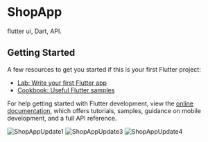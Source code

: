 # ShopApp

flutter ui, Dart, API.

## Getting Started


A few resources to get you started if this is your first Flutter project:

- [Lab: Write your first Flutter app](https://docs.flutter.dev/get-started/codelab)
- [Cookbook: Useful Flutter samples](https://docs.flutter.dev/cookbook)

For help getting started with Flutter development, view the
[online documentation](https://docs.flutter.dev/), which offers tutorials,
samples, guidance on mobile development, and a full API reference.

![ShopAppUpdate1](https://user-images.githubusercontent.com/95588729/214557629-a3adcfe9-8d23-4204-9f0a-d9ebf9730880.jpg)
![ShopAppUpdate3](https://user-images.githubusercontent.com/95588729/214557735-59eb4aa2-d9da-4d8d-bb07-0b90e0b09de5.jpg)
![ShopAppUpdate4](https://user-images.githubusercontent.com/95588729/214557897-4916fb8d-62cb-4983-8c9c-d63f781df238.jpg)

